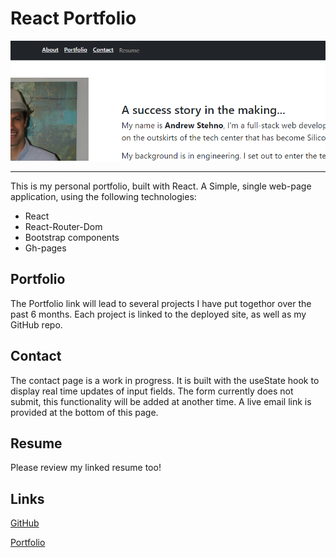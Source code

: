 # React Portfolio

![partial screenshot from website](/src/images/readme.png)

---

This is my personal portfolio, built with React.  A Simple, single web-page application, using the following technologies:

* React
* React-Router-Dom
* Bootstrap components
* Gh-pages

##  Portfolio

The Portfolio link will lead to several projects I have put togethor over the past 6 months.  Each project is linked to the deployed
site, as well as my GitHub repo.

## Contact

The contact page is a work in progress.  It is built with the useState hook to display real time updates of input fields.  The form currently does not submit, this functionality will be added at another time.  A live email link is provided at the bottom of this page.

## Resume

Please review my linked resume too!

## Links

[GitHub](https://github.com/ObviousEcho/react-portfolio)

[Portfolio](https://obviousecho.github.io/react-portfolio/)